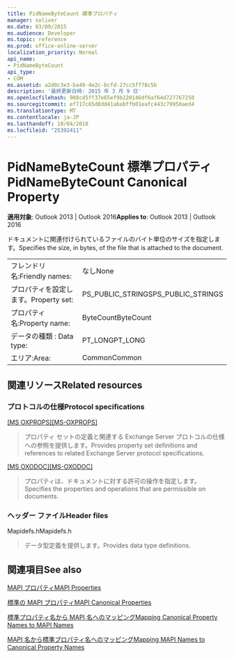 ```yaml
---
title: PidNameByteCount 標準プロパティ
manager: soliver
ms.date: 03/09/2015
ms.audience: Developer
ms.topic: reference
ms.prod: office-online-server
localization_priority: Normal
api_name:
- PidNameByteCount
api_type:
- COM
ms.assetid: a2d0c3e3-ba49-4e2c-bcfd-27cc5ff78c5b
description: '最終更新日時: 2015 年 3 月 9 日'
ms.openlocfilehash: 908cd5ff37e65ef9b220146df6af64d727767250
ms.sourcegitcommit: ef717c65d8dd41ababffb01eafc443c79950aed4
ms.translationtype: MT
ms.contentlocale: ja-JP
ms.lasthandoff: 10/04/2018
ms.locfileid: "25392411"
---
```

# <a name="pidnamebytecount-canonical-property"></a><span data-ttu-id="eb2b4-103">PidNameByteCount 標準プロパティ</span><span class="sxs-lookup"><span data-stu-id="eb2b4-103">PidNameByteCount Canonical Property</span></span>

  
  
<span data-ttu-id="eb2b4-104">**適用対象**: Outlook 2013 | Outlook 2016</span><span class="sxs-lookup"><span data-stu-id="eb2b4-104">**Applies to**: Outlook 2013 | Outlook 2016</span></span> 
  
<span data-ttu-id="eb2b4-105">ドキュメントに関連付けられているファイルのバイト単位のサイズを指定します。</span><span class="sxs-lookup"><span data-stu-id="eb2b4-105">Specifies the size, in bytes, of the file that is attached to the document.</span></span>
  
|||
|:-----|:-----|
|<span data-ttu-id="eb2b4-106">フレンドリ名:</span><span class="sxs-lookup"><span data-stu-id="eb2b4-106">Friendly names:</span></span>  <br/> |<span data-ttu-id="eb2b4-107">なし</span><span class="sxs-lookup"><span data-stu-id="eb2b4-107">None</span></span>  <br/> |
|<span data-ttu-id="eb2b4-108">プロパティを設定します。</span><span class="sxs-lookup"><span data-stu-id="eb2b4-108">Property set:</span></span>  <br/> |<span data-ttu-id="eb2b4-109">PS_PUBLIC_STRINGS</span><span class="sxs-lookup"><span data-stu-id="eb2b4-109">PS_PUBLIC_STRINGS</span></span>  <br/> |
|<span data-ttu-id="eb2b4-110">プロパティ名:</span><span class="sxs-lookup"><span data-stu-id="eb2b4-110">Property name:</span></span>  <br/> |<span data-ttu-id="eb2b4-111">ByteCount</span><span class="sxs-lookup"><span data-stu-id="eb2b4-111">ByteCount</span></span>  <br/> |
|<span data-ttu-id="eb2b4-112">データの種類 : </span><span class="sxs-lookup"><span data-stu-id="eb2b4-112">Data type:</span></span>  <br/> |<span data-ttu-id="eb2b4-113">PT_LONG</span><span class="sxs-lookup"><span data-stu-id="eb2b4-113">PT_LONG</span></span>  <br/> |
|<span data-ttu-id="eb2b4-114">エリア:</span><span class="sxs-lookup"><span data-stu-id="eb2b4-114">Area:</span></span>  <br/> |<span data-ttu-id="eb2b4-115">Common</span><span class="sxs-lookup"><span data-stu-id="eb2b4-115">Common</span></span>  <br/> |
   
## <a name="related-resources"></a><span data-ttu-id="eb2b4-116">関連リソース</span><span class="sxs-lookup"><span data-stu-id="eb2b4-116">Related resources</span></span>

### <a name="protocol-specifications"></a><span data-ttu-id="eb2b4-117">プロトコルの仕様</span><span class="sxs-lookup"><span data-stu-id="eb2b4-117">Protocol specifications</span></span>

<span data-ttu-id="eb2b4-118">[[MS OXPROPS]](https://msdn.microsoft.com/library/f6ab1613-aefe-447d-a49c-18217230b148%28Office.15%29.aspx)</span><span class="sxs-lookup"><span data-stu-id="eb2b4-118">[[MS-OXPROPS]](https://msdn.microsoft.com/library/f6ab1613-aefe-447d-a49c-18217230b148%28Office.15%29.aspx)</span></span>
  
> <span data-ttu-id="eb2b4-119">プロパティ セットの定義と関連する Exchange Server プロトコルの仕様への参照を提供します。</span><span class="sxs-lookup"><span data-stu-id="eb2b4-119">Provides property set definitions and references to related Exchange Server protocol specifications.</span></span>
    
<span data-ttu-id="eb2b4-120">[[MS OXODOC]](https://msdn.microsoft.com/library/103007c8-5066-4bed-84e3-4465907af098%28Office.15%29.aspx)</span><span class="sxs-lookup"><span data-stu-id="eb2b4-120">[[MS-OXODOC]](https://msdn.microsoft.com/library/103007c8-5066-4bed-84e3-4465907af098%28Office.15%29.aspx)</span></span>
  
> <span data-ttu-id="eb2b4-121">プロパティは、ドキュメントに対する許可の操作を指定します。</span><span class="sxs-lookup"><span data-stu-id="eb2b4-121">Specifies the properties and operations that are permissible on documents.</span></span>
    
### <a name="header-files"></a><span data-ttu-id="eb2b4-122">ヘッダー ファイル</span><span class="sxs-lookup"><span data-stu-id="eb2b4-122">Header files</span></span>

<span data-ttu-id="eb2b4-123">Mapidefs.h</span><span class="sxs-lookup"><span data-stu-id="eb2b4-123">Mapidefs.h</span></span>
  
> <span data-ttu-id="eb2b4-124">データ型定義を提供します。</span><span class="sxs-lookup"><span data-stu-id="eb2b4-124">Provides data type definitions.</span></span>
    
## <a name="see-also"></a><span data-ttu-id="eb2b4-125">関連項目</span><span class="sxs-lookup"><span data-stu-id="eb2b4-125">See also</span></span>



[<span data-ttu-id="eb2b4-126">MAPI プロパティ</span><span class="sxs-lookup"><span data-stu-id="eb2b4-126">MAPI Properties</span></span>](mapi-properties.md)
  
[<span data-ttu-id="eb2b4-127">標準の MAPI プロパティ</span><span class="sxs-lookup"><span data-stu-id="eb2b4-127">MAPI Canonical Properties</span></span>](mapi-canonical-properties.md)
  
[<span data-ttu-id="eb2b4-128">標準プロパティ名から MAPI 名へのマッピング</span><span class="sxs-lookup"><span data-stu-id="eb2b4-128">Mapping Canonical Property Names to MAPI Names</span></span>](mapping-canonical-property-names-to-mapi-names.md)
  
[<span data-ttu-id="eb2b4-129">MAPI 名から標準プロパティ名へのマッピング</span><span class="sxs-lookup"><span data-stu-id="eb2b4-129">Mapping MAPI Names to Canonical Property Names</span></span>](mapping-mapi-names-to-canonical-property-names.md)

